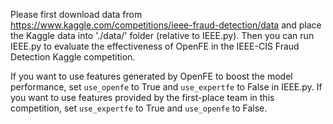 Please first download data from https://www.kaggle.com/competitions/ieee-fraud-detection/data and place the Kaggle data into './data/' folder (relative to IEEE.py). Then you can run IEEE.py to evaluate the effectiveness of OpenFE in the IEEE-CIS Fraud Detection Kaggle competition. 

If you want to use features generated by OpenFE to boost the model performance, set ```use_openfe``` to True and ```use_expertfe``` to False in IEEE.py. If you want to use features provided by the first-place team in this competition, set ```use_expertfe``` to True and ```use_openfe``` to False.